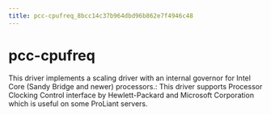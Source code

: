 ```yaml
---
title: pcc-cpufreq_8bcc14c37b964dbd96b862e7f4946c48
---
```


# pcc-cpufreq

This driver implements a scaling driver with an internal governor for Intel Core (Sandy Bridge and newer) processors.: This driver supports Processor Clocking Control interface by Hewlett-Packard and Microsoft Corporation which is useful on some ProLiant servers.